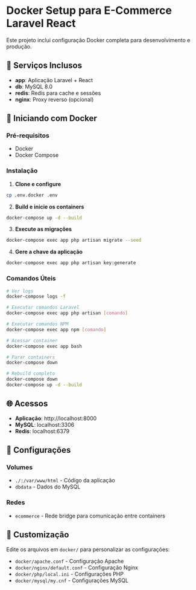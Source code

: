 
# Docker Setup para E-Commerce Laravel React

Este projeto inclui configuração Docker completa para desenvolvimento e produção.

## 🐳 Serviços Inclusos

- **app**: Aplicação Laravel + React
- **db**: MySQL 8.0
- **redis**: Redis para cache e sessões
- **nginx**: Proxy reverso (opcional)

## 🚀 Iniciando com Docker

### Pré-requisitos
- Docker
- Docker Compose

### Instalação

1. **Clone e configure**
```bash
cp .env.docker .env
```

2. **Build e inicie os containers**
```bash
docker-compose up -d --build
```

3. **Execute as migrações**
```bash
docker-compose exec app php artisan migrate --seed
```

4. **Gere a chave da aplicação**
```bash
docker-compose exec app php artisan key:generate
```

### Comandos Úteis

```bash
# Ver logs
docker-compose logs -f

# Executar comandos Laravel
docker-compose exec app php artisan [comando]

# Executar comandos NPM
docker-compose exec app npm [comando]

# Acessar container
docker-compose exec app bash

# Parar containers
docker-compose down

# Rebuild completo
docker-compose down
docker-compose up -d --build
```

## 🌐 Acessos

- **Aplicação**: http://localhost:8000
- **MySQL**: localhost:3306
- **Redis**: localhost:6379

## 📝 Configurações

### Volumes
- `./:/var/www/html` - Código da aplicação
- `dbdata` - Dados do MySQL

### Redes
- `ecommerce` - Rede bridge para comunicação entre containers

## 🔧 Customização

Edite os arquivos em `docker/` para personalizar as configurações:
- `docker/apache.conf` - Configuração Apache
- `docker/nginx/default.conf` - Configuração Nginx
- `docker/php/local.ini` - Configurações PHP
- `docker/mysql/my.cnf` - Configurações MySQL
